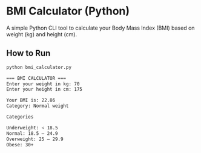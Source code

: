 # BMI Calculator (Python)

A simple Python CLI tool to calculate your Body Mass Index (BMI) based on weight (kg) and height (cm).

## How to Run
```bash
python bmi_calculator.py

=== BMI CALCULATOR ===
Enter your weight in kg: 70
Enter your height in cm: 175

Your BMI is: 22.86
Category: Normal weight

Categories

Underweight: < 18.5
Normal: 18.5 – 24.9
Overweight: 25 – 29.9
Obese: 30+

